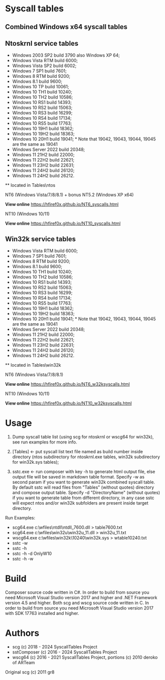 
# Syscall tables
## Combined Windows x64 syscall tables

## Ntoskrnl service tables

+ Windows 2003 SP2 build 3790 also Windows XP 64;
+ Windows Vista RTM build 6000;
+ Windows Vista SP2 build 6002;
+ Windows 7 SP1 build 7601;
+ Windows 8 RTM build 9200;
+ Windows 8.1 build 9600;
+ Windows 10 TP build 10061;
+ Windows 10 TH1 build 10240;
+ Windows 10 TH2 build 10586;
+ Windows 10 RS1 build 14393;
+ Windows 10 RS2 build 15063;
+ Windows 10 RS3 build 16299;
+ Windows 10 RS4 build 17134;
+ Windows 10 RS5 build 17763;
+ Windows 10 19H1 build 18362;
+ Windows 10 19H2 build 18363;
+ Windows 10 20H1 build 19041; * Note that 19042, 19043, 19044, 19045 are the same as 19041
+ Windows Server 2022 build 20348;
+ Windows 11 21H2 build 22000;
+ Windows 11 22H2 build 22621;
+ Windows 11 23H2 build 22631;
+ Windows 11 24H2 build 26120;
+ Windows 11 24H2 build 26212.


** located in Tables\ntos

NT6 (Windows Vista/7/8/8.1) + bonus NT5.2 (Windows XP x64)

**View online** https://hfiref0x.github.io/NT6_syscalls.html

NT10 (Windows 10/11)

**View online** https://hfiref0x.github.io/NT10_syscalls.html

## Win32k service tables

+ Windows Vista RTM build 6000;
+ Windows 7 SP1 build 7601;
+ Windows 8 RTM build 9200;
+ Windows 8.1 build 9600;
+ Windows 10 TH1 build 10240;
+ Windows 10 TH2 build 10586;
+ Windows 10 RS1 build 14393;
+ Windows 10 RS2 build 15063;
+ Windows 10 RS3 build 16299;
+ Windows 10 RS4 build 17134;
+ Windows 10 RS5 build 17763;
+ Windows 10 19H1 build 18362;
+ Windows 10 19H2 build 18363;
+ Windows 10 20H1 build 19041; * Note that 19042, 19043, 19044, 19045 are the same as 19041
+ Windows Server 2022 build 20348;
+ Windows 11 21H2 build 22000;
+ Windows 11 22H2 build 22621;
+ Windows 11 23H2 build 22631;
+ Windows 11 24H2 build 26120;
+ Windows 11 24H2 build 26212.

** located in Tables\win32k

NT6 (Windows Vista/7/8/8.1)

**View online** https://hfiref0x.github.io/NT6_w32ksyscalls.html

NT10 (Windows 10/11)

**View online** https://hfiref0x.github.io/NT10_w32ksyscalls.html

# Usage

1) Dump syscall table list (using scg for ntoskrnl or wscg64 for win32k), see run examples for more info.  
2) [Tables] <- put syscall list text file named as build number inside directory (ntos subdirectory for ntoskrnl.exe tables, win32k subdirectory for win32k.sys tables);

3) sstc.exe <- run composer with key -h to generate html output file, else output file will be saved in markdown table format. Specify -w as second param if you want to generate win32k combined syscall table. By default sstc will read files from "Tables" (without quotes) directory and compose output table. Specify -d "DirectoryName" (without quotes) if you want to generate table from different directory, in any case sstc will expect ntos and/or win32k subfolders are present inside target directory.

Run Examples:
* scg64.exe c:\wfiles\ntdll\ntdll_7600.dll > table7600.txt
* scg64.exe c:\wfiles\win32u\win32u_11.dll > win32u_11.txt 
* wscg64.exe c:\wfiles\win32k\10240\win32k.sys > wtable10240.txt
* sstc -w
* sstc -h
* sstc -h -d OnlyW10
* sstc -h -w

# Build

Composer source code written in C#. In order to build from source you need Microsoft Visual Studio version 2017 and higher and .NET Framework version 4.5 and higher. Both scg and wscg source code written in C. In order to build from source you need Microsoft Visual Studio version 2017 with SDK 17763 installed and higher.

# Authors

+ scg (c) 2018 - 2024 SyscallTables Project
+ sstComposer (c) 2016 - 2024 SyscallTables Project
+ wscg64 (c) 2016 - 2021 SyscallTables Project, portions (c) 2010 deroko of ARTeam

Original scg (c) 2011 gr8
